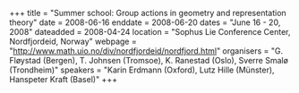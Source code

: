 +++
title = "Summer school:  Group actions in geometry and representation theory"
date = 2008-06-16
enddate = 2008-06-20
dates = "June 16 - 20, 2008"
dateadded = 2008-04-24
location = "Sophus Lie Conference Center, Nordfjordeid, Norway"
webpage = "http://www.math.uio.no/div/nordfjordeid/nordfjord.html"
organisers = "G. Fløystad (Bergen), T. Johnsen (Tromsoe), K. Ranestad (Oslo), Sverre Smalø (Trondheim)"
speakers = "Karin Erdmann (Oxford), Lutz Hille (Münster), Hanspeter Kraft (Basel)"
+++
